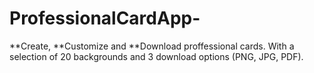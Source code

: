 # ProfessionalCardApp-

**Create, **Customize and **Download proffessional cards. With a selection of 20 backgrounds and 3 download options (PNG, JPG, PDF).
